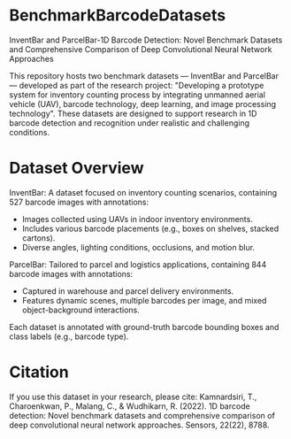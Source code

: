 # BenchmarkBarcodeDatasets
InventBar and ParcelBar-1D Barcode Detection: Novel Benchmark Datasets and Comprehensive Comparison of Deep Convolutional Neural Network Approaches

This repository hosts two benchmark datasets — InventBar and ParcelBar — developed as part of the research project: "Developing a prototype system for inventory counting process by integrating unmanned aerial vehicle (UAV), barcode technology, deep learning, and image processing technology". These datasets are designed to support research in 1D barcode detection and recognition under realistic and challenging conditions.

# Dataset Overview
InventBar: A dataset focused on inventory counting scenarios, containing 527 barcode images with annotations:
  - Images collected using UAVs in indoor inventory environments.
  - Includes various barcode placements (e.g., boxes on shelves, stacked cartons).
  - Diverse angles, lighting conditions, occlusions, and motion blur.

ParcelBar: Tailored to parcel and logistics applications, containing 844 barcode images with annotations:
  - Captured in warehouse and parcel delivery environments.
  - Features dynamic scenes, multiple barcodes per image, and mixed object-background interactions.

Each dataset is annotated with ground-truth barcode bounding boxes and class labels (e.g., barcode type).

# Citation
If you use this dataset in your research, please cite:
Kamnardsiri, T., Charoenkwan, P., Malang, C., & Wudhikarn, R. (2022). 1D barcode detection: Novel benchmark datasets and comprehensive comparison of deep convolutional neural network approaches. Sensors, 22(22), 8788.
